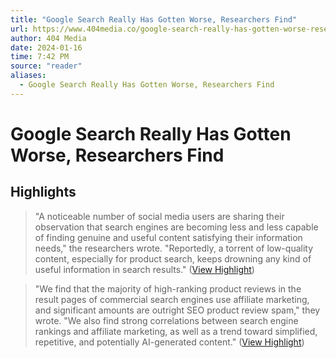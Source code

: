 ```yaml
---
title: "Google Search Really Has Gotten Worse, Researchers Find"
url: https://www.404media.co/google-search-really-has-gotten-worse-researchers-find/
author: 404 Media
date: 2024-01-16
time: 7:42 PM
source: "reader"
aliases:
  - Google Search Really Has Gotten Worse, Researchers Find
---
```

# Google Search Really Has Gotten Worse, Researchers Find

## Highlights
> "A noticeable number of social media users are sharing their observation that search engines are becoming less and less capable of finding genuine and useful content satisfying their information needs," the researchers wrote. "Reportedly, a torrent of low-quality content, especially for product search, keeps drowning any kind of useful information in search results." ([View Highlight](https://read.readwise.io/read/01hm9w9catnjt07mys5f0p5t07))

> "We find that the majority of high-ranking product reviews in the result pages of commercial search engines use affiliate marketing, and significant amounts are outright SEO product review spam," they wrote. "We also find strong correlations between search engine rankings and affiliate marketing, as well as a trend toward simplified, repetitive, and potentially AI-generated content." ([View Highlight](https://read.readwise.io/read/01hm9wa3tx60089zj2p1vyfstd))

